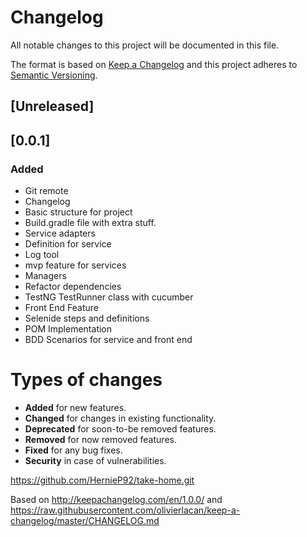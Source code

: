 # Changelog

All notable changes to this project will be documented in this file.

The format is based on [Keep a Changelog](http://keepachangelog.com/en/1.0.0/)
and this project adheres to [Semantic Versioning](http://semver.org/spec/v2.0.0.html).

## [Unreleased]

## [0.0.1]

### Added

- Git remote
- Changelog
- Basic structure for project
- Build.gradle file with extra stuff.
- Service adapters
- Definition for service
- Log tool
- mvp feature for services
- Managers
- Refactor dependencies
- TestNG TestRunner class with cucumber
- Front End Feature
- Selenide steps and definitions
- POM Implementation
- BDD Scenarios for service and front end

# Types of changes

- **Added** for new features.
- **Changed** for changes in existing functionality.
- **Deprecated** for soon-to-be removed features.
- **Removed** for now removed features.
- **Fixed** for any bug fixes.
- **Security** in case of vulnerabilities.

https://github.com/HernieP92/take-home.git

Based on http://keepachangelog.com/en/1.0.0/
and https://raw.githubusercontent.com/olivierlacan/keep-a-changelog/master/CHANGELOG.md
